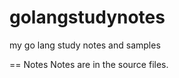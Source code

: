 golangstudynotes
================

my go lang study notes and samples

== Notes
Notes are in the source files.


